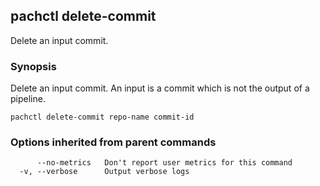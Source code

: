 ## pachctl delete-commit

Delete an input commit.

### Synopsis


Delete an input commit. An input is a commit which is not the output of a pipeline.

```
pachctl delete-commit repo-name commit-id
```

### Options inherited from parent commands

```
      --no-metrics   Don't report user metrics for this command
  -v, --verbose      Output verbose logs
```

